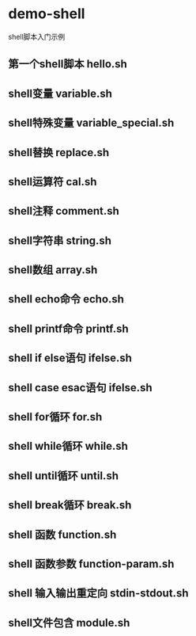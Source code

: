 # demo-shell
shell脚本入门示例
## 第一个shell脚本 hello.sh
## shell变量 variable.sh
## shell特殊变量 variable_special.sh
## shell替换 replace.sh
## shell运算符 cal.sh
## shell注释 comment.sh
## shell字符串 string.sh
## shell数组 array.sh
## shell echo命令 echo.sh
## shell printf命令 printf.sh
## shell if else语句 ifelse.sh
## shell case esac语句 ifelse.sh
## shell for循环 for.sh
## shell while循环 while.sh
## shell until循环 until.sh
## shell break循环 break.sh
## shell 函数 function.sh
## shell 函数参数 function-param.sh
## shell 输入输出重定向 stdin-stdout.sh
## shell文件包含 module.sh
